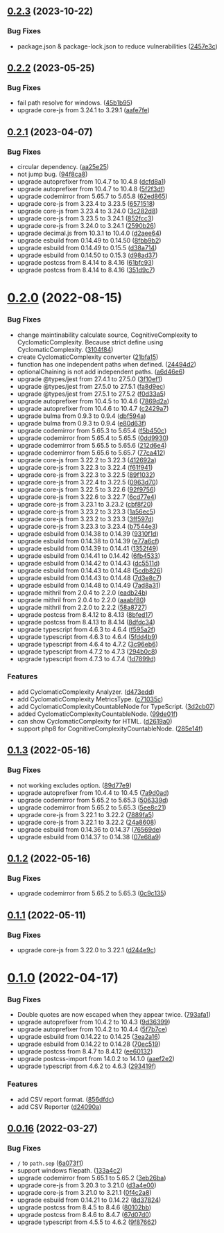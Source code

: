 ## [0.2.3](https://github.com/ytetsuro/sabik/compare/0.2.2...0.2.3) (2023-10-22)


### Bug Fixes

* package.json & package-lock.json to reduce vulnerabilities ([2457e3c](https://github.com/ytetsuro/sabik/commit/2457e3c3abefbee7c33ec22b6cdddd9745c3aee7))

## [0.2.2](https://github.com/ytetsuro/sabik/compare/0.2.1...0.2.2) (2023-05-25)


### Bug Fixes

* fail path resolve for windows. ([45b1b95](https://github.com/ytetsuro/sabik/commit/45b1b95318e8987b2c5a8a47e60dbed7be34e60e))
* upgrade core-js from 3.24.1 to 3.29.1 ([aafe7fe](https://github.com/ytetsuro/sabik/commit/aafe7fe1f6f53055303cab71b96a148c97a414fc))

## [0.2.1](https://github.com/ytetsuro/sabik/compare/0.2.0...0.2.1) (2023-04-07)


### Bug Fixes

* circular dependency. ([aa25e25](https://github.com/ytetsuro/sabik/commit/aa25e251bc02f5f44ac56716f873ffe6f1af1657))
* not jump bug. ([94f8ca8](https://github.com/ytetsuro/sabik/commit/94f8ca889d2a1492e3bda84066d46305135c9759))
* upgrade autoprefixer from 10.4.7 to 10.4.8 ([dcfd8a1](https://github.com/ytetsuro/sabik/commit/dcfd8a19b54af27730cbc49a5b7c93b5b48e1832))
* upgrade autoprefixer from 10.4.7 to 10.4.8 ([5f2f3df](https://github.com/ytetsuro/sabik/commit/5f2f3df9e3c8793830b0944f2e228ba304d00a51))
* upgrade codemirror from 5.65.7 to 5.65.8 ([62ed865](https://github.com/ytetsuro/sabik/commit/62ed8658164bc03d3006e4b39fa9babb4587e7a3))
* upgrade core-js from 3.23.4 to 3.23.5 ([6571518](https://github.com/ytetsuro/sabik/commit/6571518a9e245a72d972db605ed6cae1a15fc7fd))
* upgrade core-js from 3.23.4 to 3.24.0 ([3c282d8](https://github.com/ytetsuro/sabik/commit/3c282d83c7a9a23862edb2ef3941a9160587cfec))
* upgrade core-js from 3.23.5 to 3.24.1 ([852fcc3](https://github.com/ytetsuro/sabik/commit/852fcc3742f4ee5b1e08f7208dad8b6635e8945d))
* upgrade core-js from 3.24.0 to 3.24.1 ([2590b26](https://github.com/ytetsuro/sabik/commit/2590b26cc761fc90008bf9ee02f220f266d7c9ed))
* upgrade decimal.js from 10.3.1 to 10.4.0 ([d2aee64](https://github.com/ytetsuro/sabik/commit/d2aee644b1b00c0f3eddea924b40aeec241f383d))
* upgrade esbuild from 0.14.49 to 0.14.50 ([8fbb9b2](https://github.com/ytetsuro/sabik/commit/8fbb9b2f9aca72a358eecda36a1ba55ad92f088f))
* upgrade esbuild from 0.14.49 to 0.15.5 ([d38a714](https://github.com/ytetsuro/sabik/commit/d38a714ac35792e2a8e4c5185500e0addc4c1da2))
* upgrade esbuild from 0.14.50 to 0.15.3 ([d98ad37](https://github.com/ytetsuro/sabik/commit/d98ad37f6213f67fdf2a6f6297310c19d62527fc))
* upgrade postcss from 8.4.14 to 8.4.16 ([61bfc93](https://github.com/ytetsuro/sabik/commit/61bfc93f8672467bdf506c9cf6391d2c0d3c5dec))
* upgrade postcss from 8.4.14 to 8.4.16 ([351d9c7](https://github.com/ytetsuro/sabik/commit/351d9c7f9437d6cea87e731ffe7517a49bf41788))

# [0.2.0](https://github.com/ytetsuro/sabik/compare/0.1.3...0.2.0) (2022-08-15)


### Bug Fixes

* change maintinability calculate source, CognitiveComplexity to CyclomaticComplexity. Because strict define using CyclomaticComplexity. ([3104f84](https://github.com/ytetsuro/sabik/commit/3104f84c563d2e0c63388fa5cdb158857d2b47e1))
* create CyclomaticComplexity converter ([21bfa15](https://github.com/ytetsuro/sabik/commit/21bfa159615c51a2ada25f0b1c0eb1e5da14a5d3))
* function has one independent paths when defined. ([24494d2](https://github.com/ytetsuro/sabik/commit/24494d2dfc2330b5b96a6eef10943fd4d3e4680a))
* optionalChaining is not add independent paths. ([a6d46e6](https://github.com/ytetsuro/sabik/commit/a6d46e6bf1318e33fdbaf3a8c54e2461b2b8161c))
* upgrade @types/jest from 27.4.1 to 27.5.0 ([3f10ef1](https://github.com/ytetsuro/sabik/commit/3f10ef1fb9e2a2b48a93b32d749f45a3e0982017))
* upgrade @types/jest from 27.5.0 to 27.5.1 ([fa8d9ec](https://github.com/ytetsuro/sabik/commit/fa8d9ecea1c7e42185215471076b02393ef8209b))
* upgrade @types/jest from 27.5.1 to 27.5.2 ([f0d33a5](https://github.com/ytetsuro/sabik/commit/f0d33a5a4f6e4f531b1b75ad94897c06cbd0c4df))
* upgrade autoprefixer from 10.4.5 to 10.4.6 ([7869d2a](https://github.com/ytetsuro/sabik/commit/7869d2a0537e014d21f5c07f44af045f20d740ec))
* upgrade autoprefixer from 10.4.6 to 10.4.7 ([c2429a7](https://github.com/ytetsuro/sabik/commit/c2429a7ff2bfdf9c7df17f3ba7bddad7134cfd42))
* upgrade bulma from 0.9.3 to 0.9.4 ([dbf594a](https://github.com/ytetsuro/sabik/commit/dbf594a7422349265e901f4503984c3e197d5163))
* upgrade bulma from 0.9.3 to 0.9.4 ([e80d63f](https://github.com/ytetsuro/sabik/commit/e80d63f69085fd2d27d4d65502efd85aabefe833))
* upgrade codemirror from 5.65.3 to 5.65.4 ([f5b450c](https://github.com/ytetsuro/sabik/commit/f5b450c7976fe07a8a056812caebdad55c6e11f5))
* upgrade codemirror from 5.65.4 to 5.65.5 ([0dd9930](https://github.com/ytetsuro/sabik/commit/0dd9930ccc44d415528693c2aa12e40079902225))
* upgrade codemirror from 5.65.5 to 5.65.6 ([212d6e4](https://github.com/ytetsuro/sabik/commit/212d6e496714a3d5f103f8fbdec65f252556285f))
* upgrade codemirror from 5.65.6 to 5.65.7 ([77ca412](https://github.com/ytetsuro/sabik/commit/77ca412887f0bd7b6ad627c19c42fec4b7644e08))
* upgrade core-js from 3.22.2 to 3.22.3 ([412692a](https://github.com/ytetsuro/sabik/commit/412692ab97de0550046a5469d780b52f3ac8af4f))
* upgrade core-js from 3.22.3 to 3.22.4 ([f61f941](https://github.com/ytetsuro/sabik/commit/f61f941c690f64a04ab268f10c987875d1cfbc9c))
* upgrade core-js from 3.22.3 to 3.22.5 ([89f1032](https://github.com/ytetsuro/sabik/commit/89f1032d13761979e8b2e9609d8ef7a2aa98f76c))
* upgrade core-js from 3.22.4 to 3.22.5 ([0963d70](https://github.com/ytetsuro/sabik/commit/0963d7088e51cf0b807935cdc5feb3a18dadeeb2))
* upgrade core-js from 3.22.5 to 3.22.6 ([92f9756](https://github.com/ytetsuro/sabik/commit/92f9756d8ef5ceb4ca8a3f433aa315bff60c241e))
* upgrade core-js from 3.22.6 to 3.22.7 ([6cd77e4](https://github.com/ytetsuro/sabik/commit/6cd77e4e7b7e4135433ac9ce47e117fa1e889da3))
* upgrade core-js from 3.23.1 to 3.23.2 ([cbf8f20](https://github.com/ytetsuro/sabik/commit/cbf8f20e31aa59df8692897674f9cb696ed9f1c4))
* upgrade core-js from 3.23.2 to 3.23.3 ([1a56ec5](https://github.com/ytetsuro/sabik/commit/1a56ec53094c30d1f85c4b3f0ba0e22b4f4bd41f))
* upgrade core-js from 3.23.2 to 3.23.3 ([3ff597d](https://github.com/ytetsuro/sabik/commit/3ff597d8e6d124c79c1c9fe12422696d16efebce))
* upgrade core-js from 3.23.3 to 3.23.4 ([b7544e3](https://github.com/ytetsuro/sabik/commit/b7544e34e01e3c972c607aa33dfd7c87041c4c11))
* upgrade esbuild from 0.14.38 to 0.14.39 ([9310f1d](https://github.com/ytetsuro/sabik/commit/9310f1d44a6499b0364573644fb31fdb63a5445c))
* upgrade esbuild from 0.14.38 to 0.14.39 ([e77a6cf](https://github.com/ytetsuro/sabik/commit/e77a6cf819ebfde323ee55536166e351f5d45145))
* upgrade esbuild from 0.14.39 to 0.14.41 ([1352f49](https://github.com/ytetsuro/sabik/commit/1352f492b6dac0d950bb246077dfc3197b86f09c))
* upgrade esbuild from 0.14.41 to 0.14.42 ([6fb4533](https://github.com/ytetsuro/sabik/commit/6fb453393724bbd49908786d089b6735de6ad6f7))
* upgrade esbuild from 0.14.42 to 0.14.43 ([dc5511d](https://github.com/ytetsuro/sabik/commit/dc5511dfc576b6fbcfc6741c268b44835abddbc6))
* upgrade esbuild from 0.14.43 to 0.14.48 ([5cdb826](https://github.com/ytetsuro/sabik/commit/5cdb826b4a197c0d203aa7aa7775b67f8e90af13))
* upgrade esbuild from 0.14.43 to 0.14.48 ([7d3e8c7](https://github.com/ytetsuro/sabik/commit/7d3e8c753f9ed0af74ff16a211e107d871dcdae8))
* upgrade esbuild from 0.14.48 to 0.14.49 ([7ad8a31](https://github.com/ytetsuro/sabik/commit/7ad8a31bf7c50aed1c84f900a576f003c3b3ba12))
* upgrade mithril from 2.0.4 to 2.2.0 ([eadb24b](https://github.com/ytetsuro/sabik/commit/eadb24b93939b83679cba3a24250c49eeaa8699b))
* upgrade mithril from 2.0.4 to 2.2.0 ([aaabf80](https://github.com/ytetsuro/sabik/commit/aaabf80bcc85d80b1d96d1a99d1cd0da5265fd6a))
* upgrade mithril from 2.2.0 to 2.2.2 ([58a8727](https://github.com/ytetsuro/sabik/commit/58a87271aea44d05c7512ae75916b8cfe16b85cf))
* upgrade postcss from 8.4.12 to 8.4.13 ([8bfed17](https://github.com/ytetsuro/sabik/commit/8bfed170fa8536c79bc72ba4a62a682e2206e8de))
* upgrade postcss from 8.4.13 to 8.4.14 ([8dfdc34](https://github.com/ytetsuro/sabik/commit/8dfdc3453f309d01ab38707ac3908cdf93ab0207))
* upgrade typescript from 4.6.3 to 4.6.4 ([f595a2f](https://github.com/ytetsuro/sabik/commit/f595a2f0a5c4af46e49cab9bcfe54dc498fd805f))
* upgrade typescript from 4.6.3 to 4.6.4 ([5fdd4b9](https://github.com/ytetsuro/sabik/commit/5fdd4b9414b7b7143bf1f2e73f9f5889dcc85974))
* upgrade typescript from 4.6.4 to 4.7.2 ([3c96eb6](https://github.com/ytetsuro/sabik/commit/3c96eb6c39bac48fdb84e4e2ccdda37b9ec05dd9))
* upgrade typescript from 4.7.2 to 4.7.3 ([294b0c8](https://github.com/ytetsuro/sabik/commit/294b0c8df5714f32e450be2f07b3fe02876bb357))
* upgrade typescript from 4.7.3 to 4.7.4 ([1d7899d](https://github.com/ytetsuro/sabik/commit/1d7899dfd68f6c0b68f3ea8bc1ca104d04ff8b11))


### Features

* add CyclomaticComplexity Analyzer. ([d473edd](https://github.com/ytetsuro/sabik/commit/d473edd4af343978c8c13c524d89bb4c79941aea))
* add CyclomaticComplexity MetricsType. ([c71035c](https://github.com/ytetsuro/sabik/commit/c71035cc0bb52231657cfc50b8b8bacf8458cda9))
* add CyclomaticComplexityCountableNode for TypeScript. ([3d2cb07](https://github.com/ytetsuro/sabik/commit/3d2cb079ee62e840791ca3532256861b419f2790))
* added CyclomaticComplexityCountableNode. ([99de01f](https://github.com/ytetsuro/sabik/commit/99de01f7fc2659dbaa44ed42862848dabf7bae1f))
* can show CyclomaticComplexity for HTML. ([d2619a0](https://github.com/ytetsuro/sabik/commit/d2619a0b20878d40062acf80a2a6397fd8761542))
* support php8 for CognitiveComplexityCountableNode. ([285e14f](https://github.com/ytetsuro/sabik/commit/285e14fb4a0de66359bafcd1b435ba54cf16e124))

## [0.1.3](https://github.com/ytetsuro/sabik/compare/0.1.2...0.1.3) (2022-05-16)


### Bug Fixes

* not working excludes option. ([89d77e9](https://github.com/ytetsuro/sabik/commit/89d77e9f1ffeebe3bc3c7a22bd5e2b5831af1e58))
* upgrade autoprefixer from 10.4.4 to 10.4.5 ([7a9d0ad](https://github.com/ytetsuro/sabik/commit/7a9d0ad1ddef6086033c00ecc10925bcab09ae7a))
* upgrade codemirror from 5.65.2 to 5.65.3 ([506339d](https://github.com/ytetsuro/sabik/commit/506339dcbf47990253686fa5f2b6bf088acb10a8))
* upgrade codemirror from 5.65.2 to 5.65.3 ([5ee8c21](https://github.com/ytetsuro/sabik/commit/5ee8c21a92fcf9a43737621a76544f53b19da370))
* upgrade core-js from 3.22.1 to 3.22.2 ([7889fa5](https://github.com/ytetsuro/sabik/commit/7889fa5b88bdecf8eb32cf3530c9a3168820ed9d))
* upgrade core-js from 3.22.1 to 3.22.2 ([24a8608](https://github.com/ytetsuro/sabik/commit/24a8608d62101212558a26b8312444af5e3fb33c))
* upgrade esbuild from 0.14.36 to 0.14.37 ([76569de](https://github.com/ytetsuro/sabik/commit/76569dea3270cb699ee382935fd221f6bc4577e4))
* upgrade esbuild from 0.14.37 to 0.14.38 ([07e68a9](https://github.com/ytetsuro/sabik/commit/07e68a9ccbe1111fe901bf96ccefcf7e92ac9f9f))

## [0.1.2](https://github.com/ytetsuro/sabik/compare/0.1.1...0.1.2) (2022-05-16)


### Bug Fixes

* upgrade codemirror from 5.65.2 to 5.65.3 ([0c9c135](https://github.com/ytetsuro/sabik/commit/0c9c135cccaf700f18f28bcd5330322b867a923a))

## [0.1.1](https://github.com/ytetsuro/sabik/compare/0.1.0...0.1.1) (2022-05-11)


### Bug Fixes

* upgrade core-js from 3.22.0 to 3.22.1 ([d244e9c](https://github.com/ytetsuro/sabik/commit/d244e9c2e5540ba010545d9c28bd787f36991af0))

# [0.1.0](https://github.com/ytetsuro/sabik/compare/0.0.16...0.1.0) (2022-04-17)


### Bug Fixes

* Double quotes are now escaped when they appear twice. ([793afa1](https://github.com/ytetsuro/sabik/commit/793afa17eaea4a728e22dc57e004a778af52abdd))
* upgrade autoprefixer from 10.4.2 to 10.4.3 ([9d36399](https://github.com/ytetsuro/sabik/commit/9d36399cc06860eac43fc7df650e83c943f656a1))
* upgrade autoprefixer from 10.4.2 to 10.4.4 ([5f7b7ce](https://github.com/ytetsuro/sabik/commit/5f7b7ce6b035fb5e1b3edf6f7b2bffdac8d0e516))
* upgrade esbuild from 0.14.22 to 0.14.25 ([3ea2a16](https://github.com/ytetsuro/sabik/commit/3ea2a167777532d5946756d01c2033fa555829b2))
* upgrade esbuild from 0.14.22 to 0.14.28 ([70ec519](https://github.com/ytetsuro/sabik/commit/70ec519143e7f2fca5cc6c94cf8491c9ccf401e1))
* upgrade postcss from 8.4.7 to 8.4.12 ([ee60132](https://github.com/ytetsuro/sabik/commit/ee601322384c763b7f7c886cf80f9a69899e49f5))
* upgrade postcss-import from 14.0.2 to 14.1.0 ([aaef2e2](https://github.com/ytetsuro/sabik/commit/aaef2e27dd915deb397a486fed0da1c04ab8d8ca))
* upgrade typescript from 4.6.2 to 4.6.3 ([293419f](https://github.com/ytetsuro/sabik/commit/293419fb97c0fdee353670a8de47bd1bbd476d88))


### Features

* add CSV report format. ([856dfdc](https://github.com/ytetsuro/sabik/commit/856dfdcb960b6399b2ccda7016c109b665e38176))
* add CSV Reporter ([d24090a](https://github.com/ytetsuro/sabik/commit/d24090aa1677b3d9e08304aba4cf9e6d2e1ec93b))

## [0.0.16](https://github.com/ytetsuro/sabik/compare/0.0.15...0.0.16) (2022-03-27)


### Bug Fixes

* `/` to `path.sep` ([6a073f1](https://github.com/ytetsuro/sabik/commit/6a073f137a3787a5712b4e8a7ec348f25e1ea4ad))
* support windows filepath. ([133a4c2](https://github.com/ytetsuro/sabik/commit/133a4c221f5aa1f600a2a3ae13571296094f3afb))
* upgrade codemirror from 5.65.1 to 5.65.2 ([3eb26ba](https://github.com/ytetsuro/sabik/commit/3eb26ba11f27300cb667385c17c0445cbb836503))
* upgrade core-js from 3.20.3 to 3.21.0 ([d3a4e00](https://github.com/ytetsuro/sabik/commit/d3a4e008b452853bce81df7c2515b52e49d5dab7))
* upgrade core-js from 3.21.0 to 3.21.1 ([0f4c2a8](https://github.com/ytetsuro/sabik/commit/0f4c2a86664cffe0e45960c85247119e53919c4d))
* upgrade esbuild from 0.14.21 to 0.14.22 ([8d37824](https://github.com/ytetsuro/sabik/commit/8d37824892b461a7df5fb903b80e8bad38438498))
* upgrade postcss from 8.4.5 to 8.4.6 ([80102bb](https://github.com/ytetsuro/sabik/commit/80102bb6c0d75ff8579db8037c2c34a3e06a7ba4))
* upgrade postcss from 8.4.6 to 8.4.7 ([67d07d0](https://github.com/ytetsuro/sabik/commit/67d07d07e41ed1cdd605181be1b7b050c3dca235))
* upgrade typescript from 4.5.5 to 4.6.2 ([9f87662](https://github.com/ytetsuro/sabik/commit/9f87662d497ae4d4c3dc280fc1795d3107f47318))
